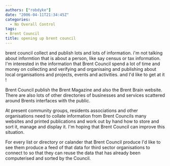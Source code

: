 ```yaml
---
authors: ["robdyke"]
date: "2006-04-11T21:34:45Z"
categories:
  - No Overall Control
tags:
- Brent Council
title: opening up brent council
---
```

brent council collect and publish lots and lots of information. i'm not talking about informtion that is about a person, like say census or tax information. I'm interested in the information that Brent Council spend a lot of time and money on collecting and verifying and organisaing and publishing about local organisations and projects, events and activities. and I'd like to get at it !

Brent Council publish the Brent Magazine and also the Brent Brain website. There are also lots of other directories of businesses and services scattered around Brents interfaces with the public.

At present community groups, residents associations and other organisations need to collate information from Brent Councils many websites and printed publications and work out by hand how to store and sort it, manage and display it. I'm hoping that Brent Council can improve this situation.

For every list or directory or calander that Brent Council produce I'd like to see them produce a feed of that data for third sector organisations to connect to so that they can reuse the data that has already been computerised and sorted by the Council.
